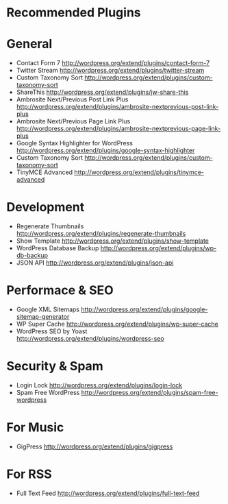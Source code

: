 # Recommended Plugins #

General
=======
+ Contact Form 7 http://wordpress.org/extend/plugins/contact-form-7
+ Twitter Stream http://wordpress.org/extend/plugins/twitter-stream
+ Custom Taxonomy Sort http://wordpress.org/extend/plugins/custom-taxonomy-sort
+ ShareThis http://wordpress.org/extend/plugins/jw-share-this
+ Ambrosite Next/Previous Post Link Plus http://wordpress.org/extend/plugins/ambrosite-nextprevious-post-link-plus
+ Ambrosite Next/Previous Page Link Plus http://wordpress.org/extend/plugins/ambrosite-nextprevious-page-link-plus
+ Google Syntax Highlighter for WordPress http://wordpress.org/extend/plugins/google-syntax-highlighter
+ Custom Taxonomy Sort http://wordpress.org/extend/plugins/custom-taxonomy-sort
+ TinyMCE Advanced http://wordpress.org/extend/plugins/tinymce-advanced

Development
===========
+ Regenerate Thumbnails http://wordpress.org/extend/plugins/regenerate-thumbnails
+ Show Template http://wordpress.org/extend/plugins/show-template
+ WordPress Database Backup http://wordpress.org/extend/plugins/wp-db-backup
+ JSON API http://wordpress.org/extend/plugins/json-api

Performace & SEO
================
+ Google XML Sitemaps http://wordpress.org/extend/plugins/google-sitemap-generator
+ WP Super Cache http://wordpress.org/extend/plugins/wp-super-cache
+ WordPress SEO by Yoast http://wordpress.org/extend/plugins/wordpress-seo

Security & Spam
===============
+ Login Lock http://wordpress.org/extend/plugins/login-lock
+ Spam Free WordPress http://wordpress.org/extend/plugins/spam-free-wordpress

For Music
=========
+ GigPress http://wordpress.org/extend/plugins/gigpress

For RSS
=========

+ Full Text Feed http://wordpress.org/extend/plugins/full-text-feed
